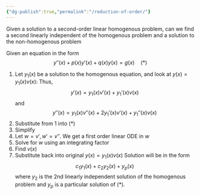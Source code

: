 ```yaml
---
{"dg-publish":true,"permalink":"/reduction-of-order/"}
---
```


Given a solution to a second-order linear homogenous problem, can we find a second linearly independent of the homogenous problem and a solution to the non-homogenous problem

Given an equation in the form
$$
y''(x) + p(x) y'(x) + q(x) y(x) = g(x) \quad (*)
$$
1. Let $y_1(x)$ be a solution to the homogenous equation, and look at $y(x) = y_1(x) v(x)$:
   Thus, $$y'(x) = y_1(x) v'(x) + y_1'(x)v(x)$$ and $$y''(x) = y_1(x) v''(x) + 2y_1'(x)v'(x) + y_1''(x)v(x)$$
2. Substitute from 1 into $(*)$
3. Simplify
4. Let $w = v', w' = v''$. We get a first order linear ODE in $w$
5. Solve for $w$ using an integrating factor
6. Find $v(x)$
7. Substitute back into original $y(x) = y_1(x) v(x)$
   Solution will be in the form $$c_1 y_1(x) + c_2 y_2(x) + y_p(x)$$ where $y_2$ is the 2nd linearly independent solution of the homogenous problem and $y_p$ is a particular solution of $(*)$.